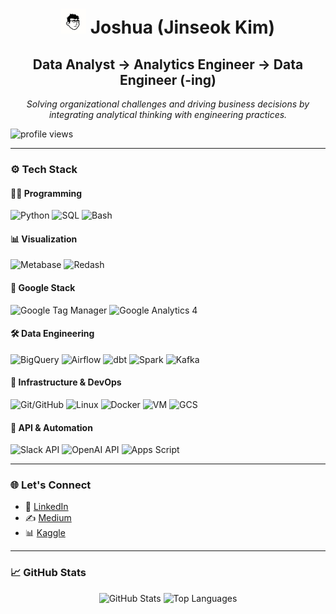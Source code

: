<h1 align="center">
  <img src="/images/joshua.png" alt="joshuajsk" height="40" width="40" />
  Joshua (Jinseok Kim)
</h1>

<h2 align="center">Data Analyst → Analytics Engineer → Data Engineer (-ing)</h2>

<p align="center">
  <em>Solving organizational challenges and driving business decisions by integrating analytical thinking with engineering practices.</em>
</p>

<p align="left">
  <img src="https://komarev.com/ghpvc/?username=joshua-data&label=Profile%20views&color=0e75b6&style=flat" alt="profile views" />
</p>

---

### ⚙️ Tech Stack

#### 🧑‍💻 Programming
![Python](https://img.shields.io/badge/Python-3776AB?logo=python&logoColor=white)
![SQL](https://img.shields.io/badge/SQL-003B57?logo=postgresql&logoColor=white)
![Bash](https://img.shields.io/badge/Bash-4EAA25?logo=gnubash&logoColor=white)

#### 📊 Visualization
![Metabase](https://img.shields.io/badge/Metabase-509EE3?logo=metabase&logoColor=white)
![Redash](https://img.shields.io/badge/Redash-EA1E63?logo=redash&logoColor=white)

#### 🧩 Google Stack
![Google Tag Manager](https://img.shields.io/badge/GTM-34A853?logo=googletagmanager&logoColor=white)
![Google Analytics 4](https://img.shields.io/badge/GA4-F9AB00?logo=googleanalytics&logoColor=white)

#### 🛠️ Data Engineering
![BigQuery](https://img.shields.io/badge/BigQuery-4285F4?logo=googlebigquery&logoColor=white)
![Airflow](https://img.shields.io/badge/Airflow-017CEE?logo=apacheairflow&logoColor=white)
![dbt](https://img.shields.io/badge/dbt-F35C3D?logo=dbt&logoColor=white)
![Spark](https://img.shields.io/badge/Spark-E25A1C?logo=apachespark&logoColor=white)
![Kafka](https://img.shields.io/badge/Kafka-231F20?logo=apachekafka&logoColor=white)

#### 🔧 Infrastructure & DevOps
![Git/GitHub](https://img.shields.io/badge/Git-F05032?logo=git&logoColor=white)
![Linux](https://img.shields.io/badge/Linux-FCC624?logo=linux&logoColor=black)
![Docker](https://img.shields.io/badge/Docker-2496ED?logo=docker&logoColor=white)
![VM](https://img.shields.io/badge/VM%20Instance-4285F4?logo=googlecloud&logoColor=white)
![GCS](https://img.shields.io/badge/GCS%20Bucket-4285F4?logo=googlecloud&logoColor=white)

#### 🤖 API & Automation
![Slack API](https://img.shields.io/badge/Slack%20API-4A154B?logo=slack&logoColor=white)
![OpenAI API](https://img.shields.io/badge/OpenAI%20API-412991?logo=openai&logoColor=white)
![Apps Script](https://img.shields.io/badge/Apps%20Script-4285F4?logo=google&logoColor=white)

---

### 🌐 Let's Connect

- 💼 [LinkedIn](https://linkedin.com/in/joshuajsk)
- ✍️ [Medium](https://joshua-data.medium.com)
- 📊 [Kaggle](https://kaggle.com/joshuajsk)

---

### 📈 GitHub Stats

<div align="center">
  <img src="https://github-readme-stats.vercel.app/api?username=joshua-data&show_icons=true&theme=blue_navy" alt="GitHub Stats" height="180" />
  <img src="https://github-readme-stats.vercel.app/api/top-langs/?username=joshua-data&layout=compact&theme=blue_navy" alt="Top Languages" height="180" />
</div>
